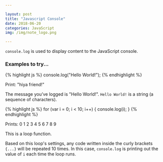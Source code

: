 ```yaml
---

layout: post
title: "Javascript Console"
date: 2018-06-20
categories: JavaScript
img: /img/note_logo.png

---
```


`console.log` is used to display content to the JavaScript console.

### Examples to try...

{% highlight js %}
  console.log("Hello World!");
{% endhighlight %}

Print: "hiya friend!"

The message you’ve logged is "Hello World!". `Hello World!` is a string (a sequence of characters).

{% highlight js %}
  for (var i = 0; i < 10; i++) {
    console.log(i);
  }
{% endhighlight %}

Prints:
0
1
2
3
4
5
6
7
8
9

This is a loop function.

Based on this loop's settings, any code written inside the curly brackets `{...}` will be repeated 10 times. In this case, `console.log` is printing out the value of `i` each time the loop runs.
